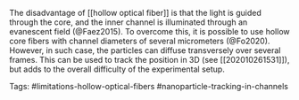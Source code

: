 The disadvantage of [[hollow optical fiber]] is that the light is guided through the core, and the inner channel is illuminated through an evanescent field (@Faez2015). To overcome this, it is possible to use hollow core fibers with channel diameters of several micrometers (@Fo2020). However, in such case, the particles can diffuse transversely over several frames. This can be used to track the position in 3D (see [[202010261531]]), but adds to the overall difficulty of the experimental setup. 

Tags: #limitations-hollow-optical-fibers #nanoparticle-tracking-in-channels  
